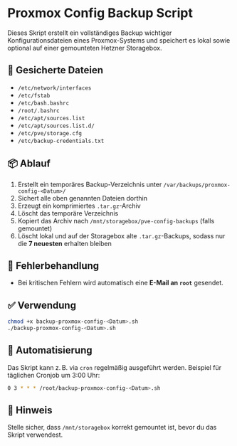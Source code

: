 # Proxmox Config Backup Script

Dieses Skript erstellt ein vollständiges Backup wichtiger Konfigurationsdateien eines Proxmox-Systems und speichert es lokal sowie optional auf einer gemounteten Hetzner Storagebox.

## 🔧 Gesicherte Dateien

- `/etc/network/interfaces`
- `/etc/fstab`
- `/etc/bash.bashrc`
- `/root/.bashrc`
- `/etc/apt/sources.list`
- `/etc/apt/sources.list.d/`
- `/etc/pve/storage.cfg`
- `/etc/backup-credentials.txt`

## 📦 Ablauf

1. Erstellt ein temporäres Backup-Verzeichnis unter `/var/backups/proxmox-config-<Datum>/`
2. Sichert alle oben genannten Dateien dorthin
3. Erzeugt ein komprimiertes `.tar.gz`-Archiv
4. Löscht das temporäre Verzeichnis
5. Kopiert das Archiv nach `/mnt/storagebox/pve-config-backups` (falls gemountet)
6. Löscht lokal und auf der Storagebox alte `.tar.gz`-Backups, sodass nur die **7 neuesten** erhalten bleiben

## 📧 Fehlerbehandlung

- Bei kritischen Fehlern wird automatisch eine **E-Mail an `root`** gesendet.

## ✅ Verwendung

```bash
chmod +x backup-proxmox-config-<Datum>.sh
./backup-proxmox-config-<Datum>.sh
```

## 📅 Automatisierung

Das Skript kann z. B. via `cron` regelmäßig ausgeführt werden. Beispiel für täglichen Cronjob um 3:00 Uhr:

```bash
0 3 * * * /root/backup-proxmox-config-<Datum>.sh
```

## 📝 Hinweis

Stelle sicher, dass `/mnt/storagebox` korrekt gemountet ist, bevor du das Skript verwendest.
